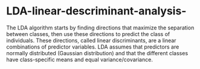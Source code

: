 # LDA-linear-descriminant-analysis-
The LDA algorithm starts by finding directions that maximize the separation between classes, then use these directions to predict the class of individuals. These directions, called linear discriminants, are a linear combinations of predictor variables.  LDA assumes that predictors are normally distributed (Gaussian distribution) and that the different classes have class-specific means and equal variance/covariance.
